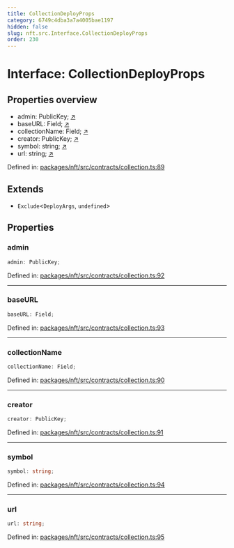 ```yaml
---
title: CollectionDeployProps
category: 6749c4dba3a7a4005bae1197
hidden: false
slug: nft.src.Interface.CollectionDeployProps
order: 230
---
```


# Interface: CollectionDeployProps

## Properties overview

- admin:  PublicKey; [↗](#admin)
- baseURL:  Field; [↗](#baseurl)
- collectionName:  Field; [↗](#collectionname)
- creator:  PublicKey; [↗](#creator)
- symbol:  string; [↗](#symbol)
- url:  string; [↗](#url)

Defined in: [packages/nft/src/contracts/collection.ts:89](https://github.com/zkcloudworker/minatokens-lib/blob/main/packages/nft/src/contracts/collection.ts#L89)

## Extends

- `Exclude`\<`DeployArgs`, `undefined`\>

## Properties

### admin

```ts
admin: PublicKey;
```

Defined in: [packages/nft/src/contracts/collection.ts:92](https://github.com/zkcloudworker/minatokens-lib/blob/main/packages/nft/src/contracts/collection.ts#L92)

***

### baseURL

```ts
baseURL: Field;
```

Defined in: [packages/nft/src/contracts/collection.ts:93](https://github.com/zkcloudworker/minatokens-lib/blob/main/packages/nft/src/contracts/collection.ts#L93)

***

### collectionName

```ts
collectionName: Field;
```

Defined in: [packages/nft/src/contracts/collection.ts:90](https://github.com/zkcloudworker/minatokens-lib/blob/main/packages/nft/src/contracts/collection.ts#L90)

***

### creator

```ts
creator: PublicKey;
```

Defined in: [packages/nft/src/contracts/collection.ts:91](https://github.com/zkcloudworker/minatokens-lib/blob/main/packages/nft/src/contracts/collection.ts#L91)

***

### symbol

```ts
symbol: string;
```

Defined in: [packages/nft/src/contracts/collection.ts:94](https://github.com/zkcloudworker/minatokens-lib/blob/main/packages/nft/src/contracts/collection.ts#L94)

***

### url

```ts
url: string;
```

Defined in: [packages/nft/src/contracts/collection.ts:95](https://github.com/zkcloudworker/minatokens-lib/blob/main/packages/nft/src/contracts/collection.ts#L95)
